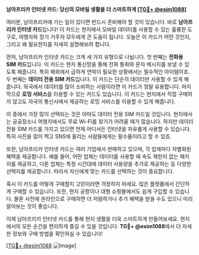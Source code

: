 **남아프리카 인터넷 카드: 당신의 모바일 생활을 더 스마트하게 [[TG💪+ @esim1088](https://t.me/s/esim1088)]**

여러분, 남아프리카에 가는 일이 있다면 반드시 준비해야 할 것이 있습니다. 바로 **남아프리카 인터넷 카드**입니다! 이 카드는 현지에서 모바일 데이터를 사용할 수 있는 훌륭한 도구로, 여행자와 장기 거주자 모두에게 큰 도움이 됩니다. 오늘은 이 카드가 어떤 것인지, 그리고 왜 필요한지를 자세히 설명해보려 합니다.

먼저, 남아프리카 인터넷 카드는 크게 세 가지 유형으로 나뉩니다. 첫 번째는 **전화용 SIM 카드**입니다. 이 카드는 현지 통신망을 통해 전화 통화와 문자 메시지를 보낼 수 있도록 해줍니다. 특히 해외에서 급하게 연락이 필요한 상황에서는 필수적인 아이템이죠. 두 번째는 **데이터 전용 SIM 카드**입니다. 이 카드는 단순히 데이터만 사용할 수 있게 해줍니다. 외국에서 데이터를 많이 소비하는 사람이라면 이 카드가 정말 유용합니다. 마지막으로 **로밍 서비스**를 이용할 수 있는 카드도 있습니다. 이 카드는 현지에서 직접 구매하지 않고도 자국의 통신사에서 제공하는 로밍 서비스를 이용할 수 있게 해줍니다.

이 중에서 가장 많이 선택되는 것은 아마도 데이터 전용 SIM 카드일 것입니다. 현지에서는 공공장소나 여행지에서도 무료 Wi-Fi를 찾기가 어려울 때가 많습니다. 하지만 데이터 전용 SIM 카드를 가지고 있으면 언제 어디서든 인터넷을 자유롭게 사용할 수 있습니다. 특히 사진을 많이 찍고 SNS에 올리는 사람들에게는 필수품이라고 할 수 있죠.

또한, 남아프리카 인터넷 카드는 여러 기업에서 판매하고 있으며, 각 업체마다 차별화된 혜택을 제공합니다. 예를 들어, 어떤 업체는 데이터를 사용할 때 속도 제한이 없는 패키지를 제공하고, 다른 업체는 특정 시간대에 데이터 사용량을 추가로 제공하는 등 다양한 선택지를 제공합니다. 따라서 자신에게 맞는 카드를 선택하는 것이 중요합니다.

혹시 이 카드를 어떻게 구매할지 고민이라면 걱정하지 마세요. 많은 플랫폼에서 간단하게 구매할 수 있습니다. 또한, 현지 공항이나 대형 쇼핑몰에서도 쉽게 구입할 수 있습니다. 물론 사전에 온라인으로 구매하면 더 저렴하거나 추가 혜택을 받을 수도 있으니 미리 알아보는 것이 좋습니다.

이제 남아프리카 인터넷 카드를 통해 현지 생활을 더욱 스마트하게 만들어보세요. 현지에서의 모든 순간을 편리하게 즐길 수 있을 것입니다. **TG💪+ @esim1088**에서 더 자세한 정보와 구매 방법을 확인하실 수 있습니다!

[[TG💪+ @esim1088](https://t.me/s/esim1088) ![Image](https://i.postimg.cc/Y0z9fWf4/image.png)]